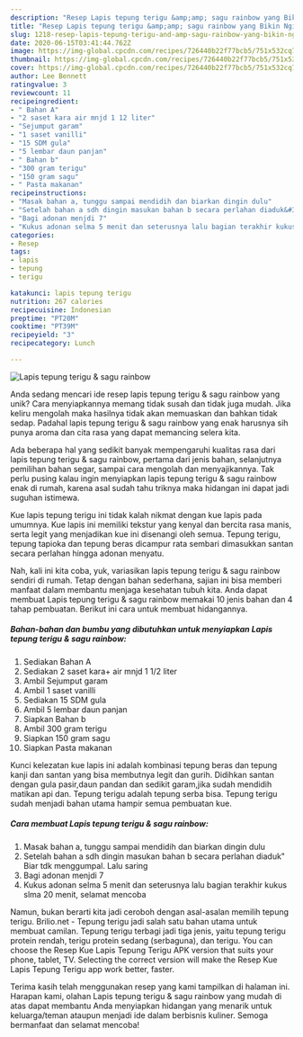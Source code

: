 ```yaml
---
description: "Resep Lapis tepung terigu &amp;amp; sagu rainbow yang Bikin Ngiler"
title: "Resep Lapis tepung terigu &amp;amp; sagu rainbow yang Bikin Ngiler"
slug: 1218-resep-lapis-tepung-terigu-and-amp-sagu-rainbow-yang-bikin-ngiler
date: 2020-06-15T03:41:44.762Z
image: https://img-global.cpcdn.com/recipes/726440b22f77bcb5/751x532cq70/lapis-tepung-terigu-sagu-rainbow-foto-resep-utama.jpg
thumbnail: https://img-global.cpcdn.com/recipes/726440b22f77bcb5/751x532cq70/lapis-tepung-terigu-sagu-rainbow-foto-resep-utama.jpg
cover: https://img-global.cpcdn.com/recipes/726440b22f77bcb5/751x532cq70/lapis-tepung-terigu-sagu-rainbow-foto-resep-utama.jpg
author: Lee Bennett
ratingvalue: 3
reviewcount: 11
recipeingredient:
- " Bahan A"
- "2 saset kara air mnjd 1 12 liter"
- "Sejumput garam"
- "1 saset vanilli"
- "15 SDM gula"
- "5 lembar daun panjan"
- " Bahan b"
- "300 gram terigu"
- "150 gram sagu"
- " Pasta makanan"
recipeinstructions:
- "Masak bahan a, tunggu sampai mendidih dan biarkan dingin dulu"
- "Setelah bahan a sdh dingin masukan bahan b secara perlahan diaduk&#34; Biar tdk menggumpal. Lalu saring"
- "Bagi adonan menjdi 7"
- "Kukus adonan selma 5 menit dan seterusnya lalu bagian terakhir kukus slma 20 menit, selamat mencoba"
categories:
- Resep
tags:
- lapis
- tepung
- terigu

katakunci: lapis tepung terigu 
nutrition: 267 calories
recipecuisine: Indonesian
preptime: "PT20M"
cooktime: "PT39M"
recipeyield: "3"
recipecategory: Lunch

---
```



![Lapis tepung terigu &amp; sagu rainbow](https://img-global.cpcdn.com/recipes/726440b22f77bcb5/751x532cq70/lapis-tepung-terigu-sagu-rainbow-foto-resep-utama.jpg)

Anda sedang mencari ide resep lapis tepung terigu &amp; sagu rainbow yang unik? Cara menyiapkannya memang tidak susah dan tidak juga mudah. Jika keliru mengolah maka hasilnya tidak akan memuaskan dan bahkan tidak sedap. Padahal lapis tepung terigu &amp; sagu rainbow yang enak harusnya sih punya aroma dan cita rasa yang dapat memancing selera kita.

Ada beberapa hal yang sedikit banyak mempengaruhi kualitas rasa dari lapis tepung terigu &amp; sagu rainbow, pertama dari jenis bahan, selanjutnya pemilihan bahan segar, sampai cara mengolah dan menyajikannya. Tak perlu pusing kalau ingin menyiapkan lapis tepung terigu &amp; sagu rainbow enak di rumah, karena asal sudah tahu triknya maka hidangan ini dapat jadi suguhan istimewa.

Kue lapis tepung terigu ini tidak kalah nikmat dengan kue lapis pada umumnya. Kue lapis ini memiliki tekstur yang kenyal dan bercita rasa manis, serta legit yang menjadikan kue ini disenangi oleh semua. Tepung terigu, tepung tapioka dan tepung beras dicampur rata sembari dimasukkan santan secara perlahan hingga adonan menyatu.


Nah, kali ini kita coba, yuk, variasikan lapis tepung terigu &amp; sagu rainbow sendiri di rumah. Tetap dengan bahan sederhana, sajian ini bisa memberi manfaat dalam membantu menjaga kesehatan tubuh kita. Anda dapat membuat Lapis tepung terigu &amp; sagu rainbow memakai 10 jenis bahan dan 4 tahap pembuatan. Berikut ini cara untuk membuat hidangannya.

<!--inarticleads1-->

##### Bahan-bahan dan bumbu yang dibutuhkan untuk menyiapkan Lapis tepung terigu &amp; sagu rainbow:

1. Sediakan  Bahan A
1. Sediakan 2 saset kara+ air mnjd 1 1/2 liter
1. Ambil Sejumput garam
1. Ambil 1 saset vanilli
1. Sediakan 15 SDM gula
1. Ambil 5 lembar daun panjan
1. Siapkan  Bahan b
1. Ambil 300 gram terigu
1. Siapkan 150 gram sagu
1. Siapkan  Pasta makanan


Kunci kelezatan kue lapis ini adalah kombinasi tepung beras dan tepung kanji dan santan yang bisa membutnya legit dan gurih. Didihkan santan dengan gula pasir,daun pandan dan sedikit garam,jika sudah mendidih matikan api dan. Tepung terigu adalah tepung serba bisa. Tepung terigu sudah menjadi bahan utama hampir semua pembuatan kue. 

<!--inarticleads2-->

##### Cara membuat Lapis tepung terigu &amp; sagu rainbow:

1. Masak bahan a, tunggu sampai mendidih dan biarkan dingin dulu
1. Setelah bahan a sdh dingin masukan bahan b secara perlahan diaduk&#34; Biar tdk menggumpal. Lalu saring
1. Bagi adonan menjdi 7
1. Kukus adonan selma 5 menit dan seterusnya lalu bagian terakhir kukus slma 20 menit, selamat mencoba


Namun, bukan berarti kita jadi ceroboh dengan asal-asalan memilih tepung terigu. Brilio.net - Tepung terigu jadi salah satu bahan utama untuk membuat camilan. Tepung terigu terbagi jadi tiga jenis, yaitu tepung terigu protein rendah, terigu protein sedang (serbaguna), dan terigu. You can choose the Resep Kue Lapis Tepung Terigu APK version that suits your phone, tablet, TV. Selecting the correct version will make the Resep Kue Lapis Tepung Terigu app work better, faster. 

Terima kasih telah menggunakan resep yang kami tampilkan di halaman ini. Harapan kami, olahan Lapis tepung terigu &amp; sagu rainbow yang mudah di atas dapat membantu Anda menyiapkan hidangan yang menarik untuk keluarga/teman ataupun menjadi ide dalam berbisnis kuliner. Semoga bermanfaat dan selamat mencoba!
